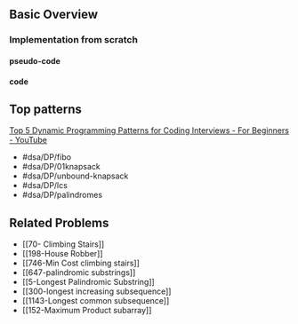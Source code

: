 ## Basic Overview

### Implementation from scratch
#### pseudo-code

#### code

## Top patterns
[Top 5 Dynamic Programming Patterns for Coding Interviews - For Beginners - YouTube](https://www.youtube.com/watch?v=mBNrRy2_hVs&list=PLot-Xpze53lcvx_tjrr_m2lgD2NsRHlNO&index=5)
- #dsa/DP/fibo
- #dsa/DP/01knapsack
- #dsa/DP/unbound-knapsack
- #dsa/DP/lcs
- #dsa/DP/palindromes

## Related Problems
- [[70- Climbing Stairs]]
- [[198-House Robber]]
- [[746-Min Cost climbing stairs]]
- [[647-palindromic substrings]]
- [[5-Longest Palindromic Substring]]
- [[300-longest increasing subsequence]]
- [[1143-Longest common subsequence]]
- [[152-Maximum Product subarray]]


